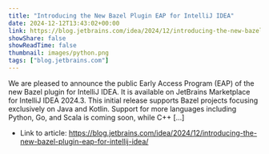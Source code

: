 ```yaml
---
title: "Introducing the New Bazel Plugin EAP for IntelliJ IDEA"
date: 2024-12-12T13:43:02+00:00
link: https://blog.jetbrains.com/idea/2024/12/introducing-the-new-bazel-plugin-eap-for-intellij-idea/
showShare: false
showReadTime: false
thumbnail: images/python.png
tags: ["blog.jetbrains.com"]
---
```

We are pleased to announce the public Early Access Program (EAP) of the new Bazel plugin for IntelliJ IDEA. It is available on JetBrains Marketplace for IntelliJ IDEA 2024.3. This initial release supports Bazel projects focusing exclusively on Java and Kotlin. Support for more languages including Python, Go, and Scala is coming soon, while C++ […]

- Link to article: https://blog.jetbrains.com/idea/2024/12/introducing-the-new-bazel-plugin-eap-for-intellij-idea/